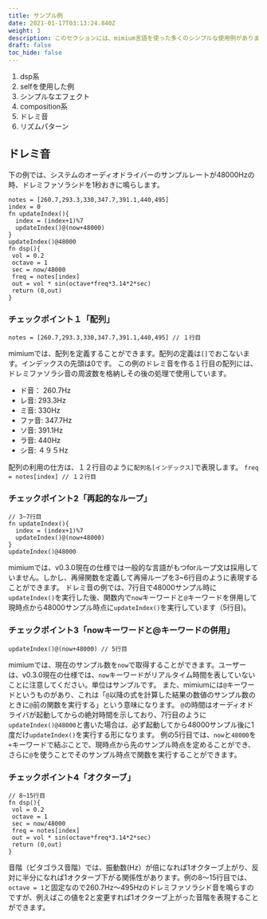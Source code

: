 ```yaml
---
title: サンプル例
date: 2021-01-17T03:13:24.840Z
weight: 3
description: このセクションには、mimium言語を使った多くのシンプルな使用例があります。
draft: false
toc_hide: false
---
```

1. dsp系
  1. selfを使用した例
  1. シンプルなエフェクト
1. composition系
  1. ドレミ音
  1. リズムパターン

## ドレミ音
下の例では、システムのオーディオドライバーのサンプルレートが48000Hzの時、ドレミファソラシドを1秒おきに鳴らします。
```doremi.mmm
notes = [260.7,293.3,330,347.7,391.1,440,495]
index = 0
fn updateIndex(){
  index = (index+1)%7
  updateIndex()@(now+48000)
}
updateIndex()@48000
fn dsp(){
 vol = 0.2
 octave = 1
 sec = now/48000
 freq = notes[index]
 out = vol * sin(octave*freq*3.14*2*sec)
 return (0,out)
}
```
### チェックポイント１「配列」
`notes = [260.7,293.3,330,347.7,391.1,440,495] // １行目 `

mimiumでは、配列を定義することができます。配列の定義は`[]`でおこないます。インデックスの先頭は0です。
この例のドレミ音を作る１行目の配列には、ドレミファソラシ音の周波数を格納しその後の処理で使用しています。
- ド音： 260.7Hz
- レ音: 293.3Hz
- ミ音: 330Hz
- ファ音: 347.7Hz
- ソ音: 391.1Hz
- ラ音: 440Hz
- シ音: ４９５Hz

配列の利用の仕方は、１２行目のように`配列名[インデックス]`で表現します。
`freq = notes[index] // １２行目`

### チェックポイント2「再起的なループ」
```
// 3~7行目
fn updateIndex(){
  index = (index+1)%7
  updateIndex()@(now+48000)
}
updateIndex()@48000
```
mimiumでは、v0.3.0現在の仕様では一般的な言語がもつforループ文は採用していません。しかし、再帰関数を定義して再帰ループを3~6行目のように表現することができます。
ドレミ音の例では、7行目で48000サンプル時に`updateIndex()`を実行した後、関数内で`now`キーワードと`@`キーワードを併用して現時点から48000サンプル時点に`updateIndex()`を実行しています（5行目)。

### チェックポイント3「nowキーワードと@キーワードの併用」
`updateIndex()@(now+48000) // 5行目`

mimiumでは、現在のサンプル数を`now`で取得することができます。ユーザーは、v0.3.0現在の仕様では、`now`キーワードがリアルタイム時間を表していないことに注意してください。単位はサンプルです。
また、mimiumには`@`キーワードというものがあり、これは「`@`以降の式を計算した結果の数値のサンプル数のときに`@`前の関数を実行する」という意味になります。
`@`の時間はオーディオドライバが起動してからの絶対時間を示しており、7行目のように`updateIndex()@48000`と書いた場合は、必ず起動してから48000サンプル後に1度だけ`updateIndex()`を実行する形になります。
例の5行目では、`now`と`48000`を`+`キーワードで結ぶことで、現時点から先のサンプル時点を定めることができ、さらに`@`を使うことでそのサンプル時点で関数を実行することができます。

### チェックポイント4「オクターブ」
```
// 8~15行目
fn dsp(){
 vol = 0.2
 octave = 1
 sec = now/48000
 freq = notes[index]
 out = vol * sin(octave*freq*3.14*2*sec)
 return (0,out)
}
```
音階（ピタゴラス音階）では、振動数(Hz）が倍になれば1オクターブ上がり、反対に半分になれば1オクターブ下がる関係性があります。例の8〜15行目では、`octave = 1`と固定なので260.7Hz〜495Hzのドレミファソラシド音を鳴らすのですが、例えばこの値を2と変更すれば1オクターブ上がった音階を表現することができます。
